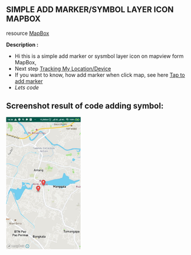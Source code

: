 ## SIMPLE ADD MARKER/SYMBOL LAYER ICON MAPBOX

resource [MapBox](https://docs.mapbox.com/android/maps/examples/marker-symbol-layer)

**Description :**  
- Hi this is a simple add marker or sysmbol layer icon on mapview form MapBox,
- Next step [Tracking My Location/Device](https://github.com/im-o/Mapbox-Tracking-My-Current-Location-Kotlin)
- If you want to know, how add marker when click map, see here [Tap to add marker](https://gist.github.com/im-o/182597dc20f50195bdc6190685919916)
- *Lets code*

**Screenshot result of code adding symbol:**
---  

<img src="https://github.com/im-o/MyResource/blob/master/mapbox/add-marker-or-layer.jpg" width="40%" height="40%">
